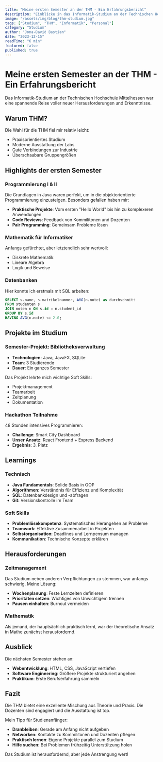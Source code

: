 ```yaml
---
title: "Meine ersten Semester an der THM - Ein Erfahrungsbericht"
description: "Einblicke in das Informatik-Studium an der Technischen Hochschule Mittelhessen und was ich in den ersten Semestern gelernt habe."
image: "/assets/img/blog/thm-studium.jpg"
tags: ["Studium", "THM", "Informatik", "Personal"]
category: "Studium"
author: "Jona-David Bastian"
date: "2023-12-15"
readTime: "6 min"
featured: false
published: true
---
```


# Meine ersten Semester an der THM - Ein Erfahrungsbericht

Das Informatik-Studium an der Technischen Hochschule Mittelhessen war eine spannende Reise voller neuer Herausforderungen und Erkenntnisse.

## Warum THM?

Die Wahl für die THM fiel mir relativ leicht:
- Praxisorientiertes Studium
- Moderne Ausstattung der Labs
- Gute Verbindungen zur Industrie
- Überschaubare Gruppengrößen

## Highlights der ersten Semester

### Programmierung I & II
Die Grundlagen in Java waren perfekt, um in die objektorientierte Programmierung einzusteigen. Besonders gefallen haben mir:

- **Praktische Projekte**: Vom ersten "Hello World" bis hin zu komplexeren Anwendungen
- **Code Reviews**: Feedback von Kommilitonen und Dozenten
- **Pair Programming**: Gemeinsam Probleme lösen

### Mathematik für Informatiker
Anfangs gefürchtet, aber letztendlich sehr wertvoll:
- Diskrete Mathematik
- Lineare Algebra
- Logik und Beweise

### Datenbanken
Hier konnte ich erstmals mit SQL arbeiten:
```sql
SELECT s.name, s.matrikelnummer, AVG(n.note) as durchschnitt
FROM studenten s
JOIN noten n ON s.id = n.student_id
GROUP BY s.id
HAVING AVG(n.note) <= 2.0;
```

## Projekte im Studium

### Semester-Projekt: Bibliotheksverwaltung
- **Technologien**: Java, JavaFX, SQLite
- **Team**: 3 Studierende
- **Dauer**: Ein ganzes Semester

Das Projekt lehrte mich wichtige Soft Skills:
- Projektmanagement
- Teamarbeit
- Zeitplanung
- Dokumentation

### Hackathon Teilnahme
48 Stunden intensives Programmieren:
- **Challenge**: Smart City Dashboard
- **Unser Ansatz**: React Frontend + Express Backend
- **Ergebnis**: 3. Platz

## Learnings

### Technisch
- **Java Fundamentals**: Solide Basis in OOP
- **Algorithmen**: Verständnis für Effizienz und Komplexität
- **SQL**: Datenbankdesign und -abfragen
- **Git**: Versionskontrolle im Team

### Soft Skills
- **Problemlösekompetenz**: Systematisches Herangehen an Probleme
- **Teamwork**: Effektive Zusammenarbeit in Projekten
- **Selbstorganisation**: Deadlines und Lernpensum managen
- **Kommunikation**: Technische Konzepte erklären

## Herausforderungen

### Zeitmanagement
Das Studium neben anderen Verpflichtungen zu stemmen, war anfangs schwierig. Meine Lösung:
- **Wochenplanung**: Feste Lernzeiten definieren
- **Prioritäten setzen**: Wichtiges von Unwichtigem trennen
- **Pausen einhalten**: Burnout vermeiden

### Mathematik
Als jemand, der hauptsächlich praktisch lernt, war der theoretische Ansatz in Mathe zunächst herausfordernd.

## Ausblick

Die nächsten Semester stehen an:
- **Webentwicklung**: HTML, CSS, JavaScript vertiefen
- **Software Engineering**: Größere Projekte strukturiert angehen
- **Praktikum**: Erste Berufserfahrung sammeln

## Fazit

Die THM bietet eine exzellente Mischung aus Theorie und Praxis. Die Dozenten sind engagiert und die Ausstattung ist top.

Mein Tipp für Studienanfänger:
- **Dranbleiben**: Gerade am Anfang nicht aufgeben
- **Networken**: Kontakte zu Kommilitonen und Dozenten pflegen
- **Praktisch lernen**: Eigene Projekte parallel zum Studium
- **Hilfe suchen**: Bei Problemen frühzeitig Unterstützung holen

Das Studium ist herausfordernd, aber jede Anstrengung wert!